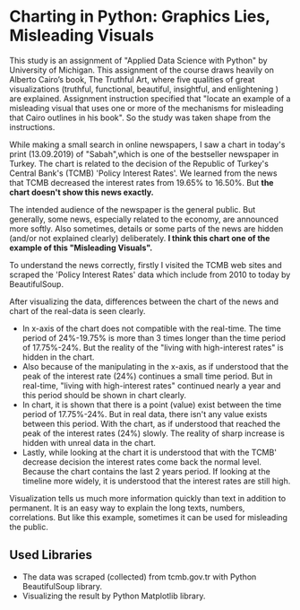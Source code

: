 # Charting in Python: Graphics Lies, Misleading Visuals
This study is an assignment of "Applied Data Science with Python" by University of Michigan. This assignment of the course draws heavily on Alberto Cairo’s book, The Truthful Art, where five qualities of great visualizations (truthful, functional, beautiful, insightful, and enlightening ) are explained. Assignment instruction specified that "locate an example of a misleading visual that uses one or more of the mechanisms for misleading that Cairo outlines in his book". So the study was taken shape from the instructions.

While making a small search in online newspapers, I saw a chart in today's print (13.09.2019) of "Sabah",which is one of the bestseller newspaper in Turkey. The chart is related to the decision of the Republic of Turkey's Central Bank's (TCMB) 'Policy Interest Rates'. We learned from the news that TCMB decreased the interest rates from 19.65% to 16.50%. But __the chart doesn't show this news exactly.__

The intended audience of the newspaper is the general public. But generally, some news, especially related to the economy, are announced more softly. Also sometimes, details or some parts of the news are hidden (and/or not explained clearly) deliberately. __I think this chart one of the example of this "Misleading Visuals".__

To understand the news correctly, firstly I visited the TCMB web sites and scraped the 'Policy Interest Rates' data which include from 2010 to today by BeautifulSoup.

After visualizing the data, differences between the chart of the news and chart of the real-data is seen clearly.
- In x-axis of the chart does not compatible with the real-time. The time period of 24%-19.75% is more than 3 times longer than the time period of 17.75%-24%. But the reality of the "living with high-interest rates" is hidden in the chart.
- Also because of the manipulating in the x-axis, as if understood that the peak of the interest rate (24%) continues a small time period. But in real-time, "living with high-interest rates" continued nearly a year and this period should be shown in chart clearly.
- In chart, it is shown that there is a point (value) exist between the time period of 17.75%-24%. But in real data, there isn't any value exists between this period. With the chart, as if understood that reached the peak of the interest rates (24%) slowly. The reality of sharp increase is hidden with unreal data in the chart.
- Lastly, while looking at the chart it is understood that with the TCMB' decrease decision the interest rates come back the normal level. Because the chart contains the last 2 years period. If looking at the timeline more widely, it is understood that the interest rates are still high.

Visualization tells us much more information quickly than text in addition to permanent. It is an easy way to explain the long texts, numbers, correlations. But like this example, sometimes it can be used for misleading the public.

## Used Libraries
- The data was scraped (collected) from tcmb.gov.tr with Python BeautifulSoup library.
- Visualizing the result by Python Matplotlib library.
